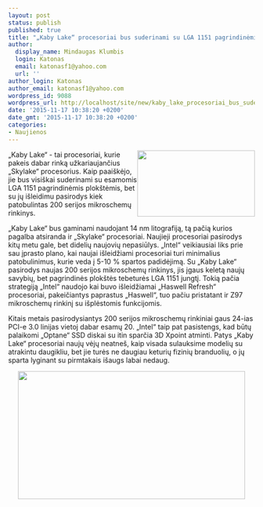 ```yaml
---
layout: post
status: publish
published: true
title: "„Kaby Lake“ procesoriai bus suderinami su LGA 1151 pagrindinėmis plokštėmis"
author:
  display_name: Mindaugas Klumbis
  login: Katonas
  email: katonasf1@yahoo.com
  url: ''
author_login: Katonas
author_email: katonasf1@yahoo.com
wordpress_id: 9088
wordpress_url: http://localhost/site/new/kaby_lake_procesoriai_bus_suderinami_su_lga_1151_pagrindinemis_plokstemis/
date: '2015-11-17 10:38:20 +0200'
date_gmt: '2015-11-17 10:38:20 +0200'
categories:
- Naujienos
---
```

<p>
	<a href="http://technews.lt/userfiles/Intel-Kaby-Lake-Desktop-200-series-Chipset-Details-635x357.jpg"><img alt="" src="http://technews.lt/userfiles/Intel-Kaby-Lake-Desktop-200-series-Chipset-Details-635x357.jpg" style="width: 240px; height: 135px; float: right;" /></a>&bdquo;Kaby Lake&ldquo; - tai procesoriai, kurie pakeis dabar rinką užkariaujančius &bdquo;Skylake&ldquo; procesorius. Kaip paai&scaron;kėjo, jie bus visi&scaron;kai suderinami su esamomis LGA 1151 pagrindinėmis plok&scaron;tėmis, bet su jų i&scaron;leidimu pasirodys kiek patobulintas 200 serijos mikroschemų rinkinys.</p>
<p>
	&bdquo;Kaby Lake&ldquo; bus gaminami naudojant 14 nm litografiją, tą pačią kurios pagalba atsiranda ir &bdquo;Skylake&ldquo; procesoriai. Naujieji procesoriai pasirodys kitų metu gale, bet didelių naujovių nepasiūlys. &bdquo;Intel&ldquo; veikiausiai liks prie sau įprasto plano, kai naujai i&scaron;leidžiami procesoriai turi minimalius patobulinimus, kurie veda į 5-10 % spartos padidėjimą. Su &bdquo;Kaby Lake&ldquo; pasirodys naujas 200 serijos mikroschemų rinkinys, jis įgaus keletą naujų savybių, bet pagrindinės plok&scaron;tės tebeturės LGA 1151 jungtį. Tokią pačia strategiją &bdquo;Intel&ldquo; naudojo kai buvo i&scaron;leidžiamai &bdquo;Haswell Refresh&ldquo; procesoriai, pakeičiantys paprastus &bdquo;Haswell&ldquo;, tuo pačiu pristatant ir Z97 mikroschemų rinkinį su i&scaron;plėstomis funkcijomis.</p>
<p>
	Kitais metais pasirodysiantys 200 serijos mikroschemų rinkiniai gaus 24-ias PCI-e 3.0 linijas vietoj dabar esamų 20. &bdquo;Intel&ldquo; taip pat pasistengs, kad būtų palaikomi &bdquo;Optane&ldquo; SSD diskai su itin sparčia 3D Xpoint atminti. Patys &bdquo;Kaby Lake&ldquo; procesoriai naujų vėjų neatne&scaron;, kaip visada sulauksime modelių su atrakintu daugikliu, bet jie turės ne daugiau keturių fizinių branduolių, o jų sparta lyginant su pirmtakais i&scaron;augs labai nedaug.&nbsp;</p>
<p style="text-align: center;">
	<a href="http://technews.lt/userfiles/Intel-Kaby-Lake-Desktop-Platform-Overview-635x357.jpg"><img alt="" src="http://technews.lt/userfiles/Intel-Kaby-Lake-Desktop-Platform-Overview-635x357.jpg" style="width: 464px; height: 261px;" /></a></p>
